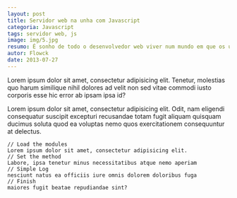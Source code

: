 ```yaml
---
layout: post
title: Servidor web na unha com Javascript
categoria: Javascript
tags: servidor web, js
image: img/5.jpg
resumo: É sonho de todo o desenvolvedor web viver num mundo em que os usuários
autor: Flowck
date: 2013-07-27
---
```


Lorem ipsum dolor sit amet, consectetur adipisicing elit. Tenetur, molestias quo harum similique nihil dolores ad velit non sed vitae commodi iusto corporis esse hic error ab ipsam ipsa id?


Lorem ipsum dolor sit amet, consectetur adipisicing elit. Odit, nam eligendi consequatur suscipit excepturi recusandae totam fugit aliquam quisquam ducimus soluta quod ea voluptas nemo quos exercitationem consequuntur at delectus.

	// Load the modules
	Lorem ipsum dolor sit amet, consectetur adipisicing elit. 
	// Set the method
	Labore, ipsa tenetur minus necessitatibus atque nemo aperiam 
	// Simple Log
	nesciunt natus ea officiis iure omnis dolorem doloribus fuga 
	// Finish
	maiores fugit beatae repudiandae sint?